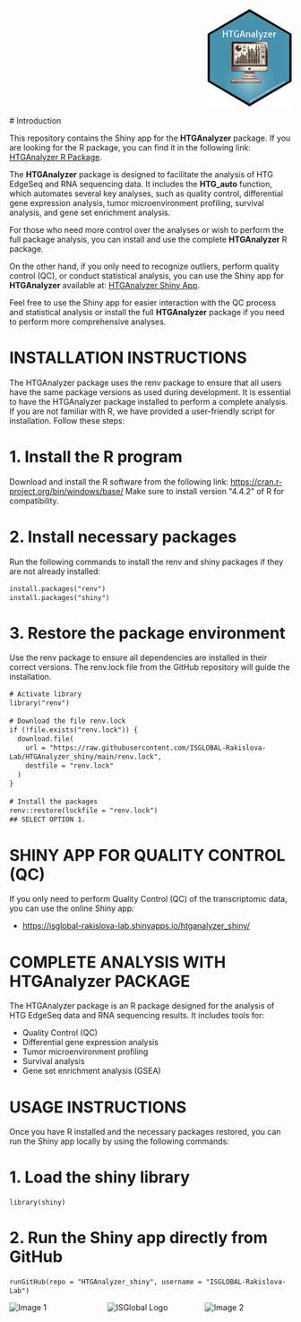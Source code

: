 <p align="right">
  <img src="https://github.com/ISGLOBAL-Rakislova-Lab/HTGAnalyzer_shiny/blob/main/www/HTGAnalyzer_logo.png" alt="HTGAnalyzer Logo" width="150">
</p>
# Introduction

This repository contains the Shiny app for the **HTGAnalyzer** package. If you are looking for the R package, you can find it in the following link: [HTGAnalyzer R Package](https://github.com/ISGLOBAL-Rakislova-Lab/HTGAnalyzer/blob/main/README.md).

The **HTGAnalyzer** package is designed to facilitate the analysis of HTG EdgeSeq and RNA sequencing data. It includes the **HTG_auto** function, which automates several key analyses, such as quality control, differential gene expression analysis, tumor microenvironment profiling, survival analysis, and gene set enrichment analysis.

For those who need more control over the analyses or wish to perform the full package analysis, you can install and use the complete **HTGAnalyzer** R package.

On the other hand, if you only need to recognize outliers, perform quality control (QC), or conduct statistical analysis, you can use the Shiny app for **HTGAnalyzer** available at: [HTGAnalyzer Shiny App](https://isglobal-rakislova-lab.shinyapps.io/htganalyzer_shiny/).

Feel free to use the Shiny app for easier interaction with the QC process and statistical analysis or install the full **HTGAnalyzer** package if you need to perform more comprehensive analyses.

# INSTALLATION INSTRUCTIONS
The HTGAnalyzer package uses the renv package to ensure that all users have the same package versions as used during development.
It is essential to have the HTGAnalyzer package installed to perform a complete analysis. If you are not familiar with R, 
we have provided a user-friendly script for installation. Follow these steps:

# 1. Install the R program
Download and install the R software from the following link: https://cran.r-project.org/bin/windows/base/
Make sure to install version "4.4.2" of R for compatibility.

# 2. Install necessary packages
Run the following commands to install the renv and shiny packages if they are not already installed:
```{r}
install.packages("renv")
install.packages("shiny")
```

# 3. Restore the package environment
Use the renv package to ensure all dependencies are installed in their correct versions.
The renv.lock file from the GitHub repository will guide the installation.
```{r}
# Activate library
library("renv")

# Download the file renv.lock
if (!file.exists("renv.lock")) {
  download.file(
    url = "https://raw.githubusercontent.com/ISGLOBAL-Rakislova-Lab/HTGAnalyzer_shiny/main/renv.lock",
    destfile = "renv.lock"
  )
}

# Install the packages
renv::restore(lockfile = "renv.lock")
## SELECT OPTION 1.
```
# SHINY APP FOR QUALITY CONTROL (QC)
If you only need to perform Quality Control (QC) of the transcriptomic data, you can use the online Shiny app:
* https://isglobal-rakislova-lab.shinyapps.io/htganalyzer_shiny/

# COMPLETE ANALYSIS WITH HTGAnalyzer PACKAGE
The HTGAnalyzer package is an R package designed for the analysis of HTG EdgeSeq data and RNA sequencing results.
It includes tools for:
- Quality Control (QC)
- Differential gene expression analysis
- Tumor microenvironment profiling
- Survival analysis
- Gene set enrichment analysis (GSEA)

# USAGE INSTRUCTIONS
Once you have R installed and the necessary packages restored, you can run the Shiny app locally by using the following commands:

# 1. Load the shiny library
```{r}
library(shiny)
```

# 2. Run the Shiny app directly from GitHub
```{r}
runGitHub(repo = "HTGAnalyzer_shiny", username = "ISGLOBAL-Rakislova-Lab")
```

<div style="display: flex; justify-content: center; gap: 20px;">
    <img src="https://github.com/user-attachments/assets/25dbac67-84eb-4c58-af88-b7e67fdaec33" alt="Image 1" width="200"/>
    <img src="https://github.com/user-attachments/assets/ecf90cb3-9d11-46f7-8b63-cc5c3596902d" alt="ISGlobal Logo" width="200"/>
    <img src="https://github.com/user-attachments/assets/e2680f9a-38e4-4966-bb66-741d2cf58391" alt="Image 2" width="200"/>
</div>

